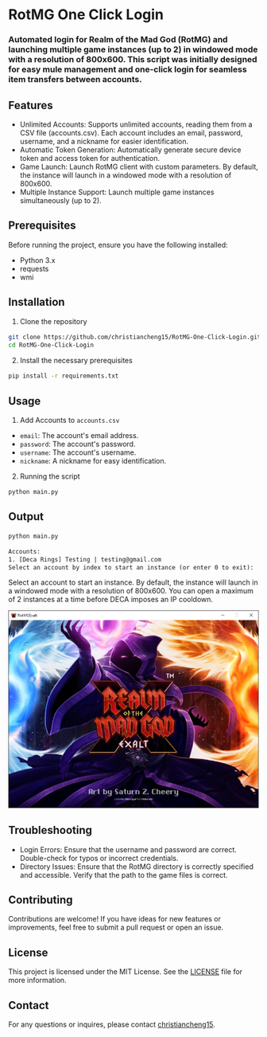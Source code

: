 # RotMG One Click Login

### Automated login for Realm of the Mad God (RotMG) and launching multiple game instances (up to 2) in windowed mode with a resolution of 800x600. This script was initially designed for easy mule management and one-click login for seamless item transfers between accounts. 

## Features
- Unlimited Accounts: Supports unlimited accounts, reading them from a CSV file (accounts.csv). Each account includes an email, password, username, and a nickname for easier identification.
- Automatic Token Generation: Automatically generate secure device token and access token for authentication.
- Game Launch: Launch RotMG client with custom parameters. By default, the instance will launch in a windowed mode with a resolution of 800x600.
- Multiple Instance Support: Launch multiple game instances simultaneously (up to 2).

## Prerequisites
Before running the project, ensure you have the following installed:
- Python 3.x
- requests
- wmi

## Installation
1. Clone the repository
```bash
git clone https://github.com/christiancheng15/RotMG-One-Click-Login.git
cd RotMG-One-Click-Login
```

2. Install the necessary prerequisites
```bash
pip install -r requirements.txt
```

## Usage
1. Add Accounts to `accounts.csv`
- `email`: The account's email address.
- `password`: The account's password.
- `username`: The account's username.
- `nickname`: A nickname for easy identification.

2. Running the script
```bash
python main.py
```

## Output
```bash
python main.py
```

```
Accounts:
1. [Deca Rings] Testing | testing@gmail.com
Select an account by index to start an instance (or enter 0 to exit):
```
Select an account to start an instance. By default, the instance will launch in a windowed mode with a resolution of 800x600. You can open a maximum of 2 instances at a time before DECA imposes an IP cooldown.

![RotMG Window](output/RotMG-Window.PNG)

## Troubleshooting
- Login Errors: Ensure that the username and password are correct. Double-check for typos or incorrect credentials.
- Directory Issues: Ensure that the RotMG directory is correctly specified and accessible. Verify that the path to the game files is correct.

## Contributing
Contributions are welcome! If you have ideas for new features or improvements, feel free to submit a pull request or open an issue.

## License
This project is licensed under the MIT License. See the [LICENSE](LICENSE) file for more information.

## Contact
For any questions or inquires, please contact [christiancheng15](https://github.com/christiancheng15/).
